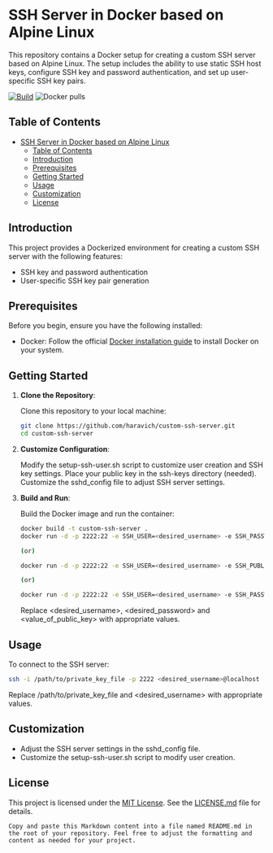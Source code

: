 # SSH Server in Docker based on Alpine Linux

This repository contains a Docker setup for creating a custom SSH server based on Alpine Linux. The setup includes the ability to use static SSH host keys, configure SSH key and password authentication, and set up user-specific SSH key pairs.

[![Build](https://github.com/haravich/custom-ssh-server/actions/workflows/docker-image.yml/badge.svg)](https://github.com/haravich/custom-ssh-server/actions/workflows/docker-image.yml) ![Docker pulls](https://img.shields.io/docker/pulls/haravich/custom-ssh-server)

## Table of Contents

- [SSH Server in Docker based on Alpine Linux](#ssh-server-in-docker-based-on-alpine-linux)
  - [Table of Contents](#table-of-contents)
  - [Introduction](#introduction)
  - [Prerequisites](#prerequisites)
  - [Getting Started](#getting-started)
  - [Usage](#usage)
  - [Customization](#customization)
  - [License](#license)

## Introduction

This project provides a Dockerized environment for creating a custom SSH server with the following features:

- SSH key and password authentication
- User-specific SSH key pair generation

## Prerequisites

Before you begin, ensure you have the following installed:

- Docker: Follow the official [Docker installation guide](https://docs.docker.com/get-docker/) to install Docker on your system.

## Getting Started

1. **Clone the Repository**:

   Clone this repository to your local machine:

   ```bash
   git clone https://github.com/haravich/custom-ssh-server.git
   cd custom-ssh-server
   ```

2. **Customize Configuration**:

    Modify the setup-ssh-user.sh script to customize user creation and SSH key settings.
    Place your public key in the ssh-keys directory (needed).
    Customize the sshd_config file to adjust SSH server settings.

3. **Build and Run**:

    Build the Docker image and run the container:

    ```bash
    docker build -t custom-ssh-server .
    docker run -d -p 2222:22 -e SSH_USER=<desired_username> -e SSH_PASSWORD=<desired_password> custom-ssh-server

    (or)

    docker run -d -p 2222:22 -e SSH_USER=<desired_username> -e SSH_PUBLIC_KEY="<value_of_public_key> || $(cat /ssh-keys/*.pub)" custom-ssh-server

    (or)

    docker run -d -p 2222:22 -e SSH_USER=<desired_username> -e SSH_PASSWORD=<desired_password> -e SSH_PUBLIC_KEY="<value_of_public_key> | $(cat /ssh-keys/*.pub)" custom-ssh-server
    ```
    Replace <desired_username>, <desired_password> and <value_of_public_key> with appropriate values.

## Usage

To connect to the SSH server:

```bash
ssh -i /path/to/private_key_file -p 2222 <desired_username>@localhost
```
Replace /path/to/private_key_file and <desired_username> with appropriate values.

## Customization
* Adjust the SSH server settings in the sshd_config file.
* Customize the setup-ssh-user.sh script to modify user creation.

## License
This project is licensed under the [MIT License](LICENSE.md). See the [LICENSE.md](LICENSE.md) file for details.
```
Copy and paste this Markdown content into a file named README.md in the root of your repository. Feel free to adjust the formatting and content as needed for your project.
```